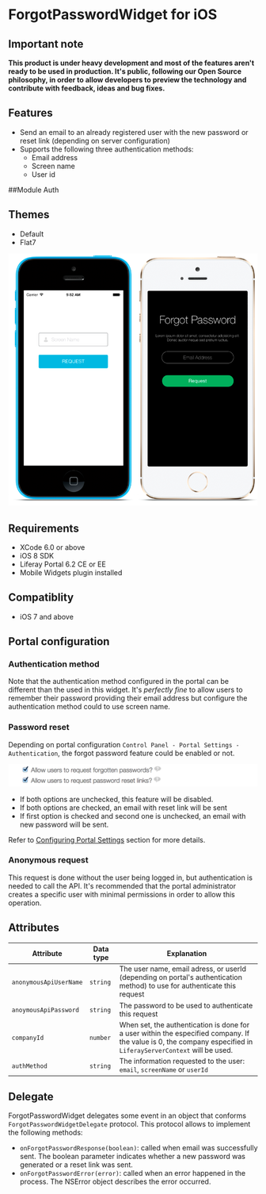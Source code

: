 # ForgotPasswordWidget for iOS

## Important note
__This product is under heavy development and most of the features aren't ready to be used in production.
It's public, following our Open Source philosophy, in order to allow developers to preview the technology and contribute with feedback, ideas and bug fixes.__

## Features
- Send an email to an already registered user with the new password or reset link (depending on server configuration)
- Supports the following three authentication methods:
	- Email address
	- Screen name
	- User id

##Module
Auth

## Themes
- Default
- Flat7

![Forgot password widget using Default and Flat7 themes](Images/forgotpwd.png "Forgot password widget using Default and Flat7 themes")

## Requirements

- XCode 6.0 or above
- iOS 8 SDK
- Liferay Portal 6.2 CE or EE
- Mobile Widgets plugin installed

## Compatiblity

- iOS 7 and above

## Portal configuration

### Authentication method
Note that the authentication method configured in the portal can be different than the used in this widget. It's *perfectly fine* to allow users to remember their password providing their email address but configure the authentication method could to use screen name.

### Password reset
Depending on portal configuration `Control Panel - Portal Settings - Authentication`, the forgot password feature could be enabled or not.

![](Images/password-reset.png)

- If both options are unchecked, this feature will be disabled.
- If both options are checked, an email with reset link will be sent
- If first option is checked and second one is unchecked, an email with new password will be sent.

Refer to [Configuring Portal Settings](https://www.liferay.com/documentation/liferay-portal/6.2/user-guide/-/ai/portal-settings-liferay-portal-6-2-user-guide-16-en) section for more details.


### Anonymous request
This request is done without the user being logged in, but authentication is needed to call the API. It's recommended that the portal administrator creates a specific user with minimal permissions in order to allow this operation.


## Attributes

| Attribute | Data type | Explanation |
|-----------|-----------|-------------| 
|  `anonymousApiUserName` | `string` | The user name, email adress, or userId (depending on portal's authentication method) to use for authenticate this request |
|  `anoymousApiPassword` | `string` | The password to be used to authenticate this request |
|  `companyId` | `number` | When set, the authentication is done for a user within the especified company. If the value is 0, the company especified in `LiferayServerContext` will be used. |
|  `authMethod` | `string` | The information requested to the user: `email`, `screenName` or `userId` |


## Delegate

ForgotPasswordWidget delegates some event in an object that conforms `ForgotPasswordWidgetDelegate` protocol.
This protocol allows to implement the following methods:

- `onForgotPasswordResponse(boolean)`: called when email was successfully sent. The boolean parameter indicates whether a new password was generated or a reset link was sent.
- `onForgotPasswordError(error)`: called when an error happened in the process. The NSError object describes the error occurred.



    
    
